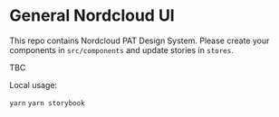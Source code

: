 # General Nordcloud UI

This repo contains Nordcloud PAT Design System. Please create your components in `src/components` and update stories in `stores`.

TBC

Local usage:

`yarn`
`yarn storybook`
